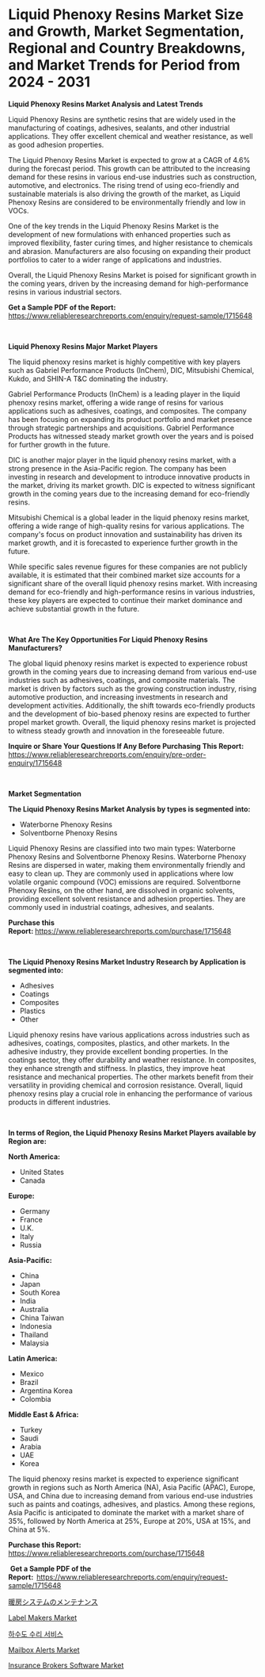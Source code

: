 <p><h1>Liquid Phenoxy Resins Market Size and Growth, Market Segmentation, Regional and Country Breakdowns, and Market Trends for Period from 2024 -  2031</h1></p><p><strong>Liquid Phenoxy Resins Market Analysis and Latest Trends</strong></p>
<p><p>Liquid Phenoxy Resins are synthetic resins that are widely used in the manufacturing of coatings, adhesives, sealants, and other industrial applications. They offer excellent chemical and weather resistance, as well as good adhesion properties.</p><p>The Liquid Phenoxy Resins Market is expected to grow at a CAGR of 4.6% during the forecast period. This growth can be attributed to the increasing demand for these resins in various end-use industries such as construction, automotive, and electronics. The rising trend of using eco-friendly and sustainable materials is also driving the growth of the market, as Liquid Phenoxy Resins are considered to be environmentally friendly and low in VOCs.</p><p>One of the key trends in the Liquid Phenoxy Resins Market is the development of new formulations with enhanced properties such as improved flexibility, faster curing times, and higher resistance to chemicals and abrasion. Manufacturers are also focusing on expanding their product portfolios to cater to a wider range of applications and industries.</p><p>Overall, the Liquid Phenoxy Resins Market is poised for significant growth in the coming years, driven by the increasing demand for high-performance resins in various industrial sectors.</p></p>
<p><strong>Get a Sample PDF of the Report:&nbsp;</strong> <a href="https://www.reliableresearchreports.com/enquiry/request-sample/1715648">https://www.reliableresearchreports.com/enquiry/request-sample/1715648</a></p>
<p>&nbsp;</p>
<p><strong>Liquid Phenoxy Resins Major Market Players</strong></p>
<p><p>The liquid phenoxy resins market is highly competitive with key players such as Gabriel Performance Products (InChem), DIC, Mitsubishi Chemical, Kukdo, and SHIN-A T&C dominating the industry.</p><p>Gabriel Performance Products (InChem) is a leading player in the liquid phenoxy resins market, offering a wide range of resins for various applications such as adhesives, coatings, and composites. The company has been focusing on expanding its product portfolio and market presence through strategic partnerships and acquisitions. Gabriel Performance Products has witnessed steady market growth over the years and is poised for further growth in the future.</p><p>DIC is another major player in the liquid phenoxy resins market, with a strong presence in the Asia-Pacific region. The company has been investing in research and development to introduce innovative products in the market, driving its market growth. DIC is expected to witness significant growth in the coming years due to the increasing demand for eco-friendly resins.</p><p>Mitsubishi Chemical is a global leader in the liquid phenoxy resins market, offering a wide range of high-quality resins for various applications. The company's focus on product innovation and sustainability has driven its market growth, and it is forecasted to experience further growth in the future.</p><p>While specific sales revenue figures for these companies are not publicly available, it is estimated that their combined market size accounts for a significant share of the overall liquid phenoxy resins market. With increasing demand for eco-friendly and high-performance resins in various industries, these key players are expected to continue their market dominance and achieve substantial growth in the future.</p></p>
<p>&nbsp;</p>
<p><strong>What Are The Key Opportunities For Liquid Phenoxy Resins Manufacturers?</strong></p>
<p><p>The global liquid phenoxy resins market is expected to experience robust growth in the coming years due to increasing demand from various end-use industries such as adhesives, coatings, and composite materials. The market is driven by factors such as the growing construction industry, rising automotive production, and increasing investments in research and development activities. Additionally, the shift towards eco-friendly products and the development of bio-based phenoxy resins are expected to further propel market growth. Overall, the liquid phenoxy resins market is projected to witness steady growth and innovation in the foreseeable future.</p></p>
<p><strong>Inquire or Share Your Questions If Any Before Purchasing This Report:</strong> <a href="https://www.reliableresearchreports.com/enquiry/pre-order-enquiry/1715648">https://www.reliableresearchreports.com/enquiry/pre-order-enquiry/1715648</a></p>
<p>&nbsp;</p>
<p><strong>Market Segmentation</strong></p>
<p><strong>The Liquid Phenoxy Resins Market Analysis by types is segmented into:</strong></p>
<p><ul><li>Waterborne Phenoxy Resins</li><li>Solventborne Phenoxy Resins</li></ul></p>
<p><p>Liquid Phenoxy Resins are classified into two main types: Waterborne Phenoxy Resins and Solventborne Phenoxy Resins. Waterborne Phenoxy Resins are dispersed in water, making them environmentally friendly and easy to clean up. They are commonly used in applications where low volatile organic compound (VOC) emissions are required. Solventborne Phenoxy Resins, on the other hand, are dissolved in organic solvents, providing excellent solvent resistance and adhesion properties. They are commonly used in industrial coatings, adhesives, and sealants.</p></p>
<p><strong>Purchase this Report:&nbsp;</strong><a href="https://www.reliableresearchreports.com/purchase/1715648">https://www.reliableresearchreports.com/purchase/1715648</a></p>
<p>&nbsp;</p>
<p><strong>The Liquid Phenoxy Resins Market Industry Research by Application is segmented into:</strong></p>
<p><ul><li>Adhesives</li><li>Coatings</li><li>Composites</li><li>Plastics</li><li>Other</li></ul></p>
<p><p>Liquid phenoxy resins have various applications across industries such as adhesives, coatings, composites, plastics, and other markets. In the adhesive industry, they provide excellent bonding properties. In the coatings sector, they offer durability and weather resistance. In composites, they enhance strength and stiffness. In plastics, they improve heat resistance and mechanical properties. The other markets benefit from their versatility in providing chemical and corrosion resistance. Overall, liquid phenoxy resins play a crucial role in enhancing the performance of various products in different industries.</p></p>
<p>&nbsp;</p>
<p><strong>In terms of Region, the Liquid Phenoxy Resins Market Players available by Region are:</strong></p>
<p>
    <p> <strong> North America: </strong>
        <ul>
            <li>United States</li>
            <li>Canada</li>
        </ul>
        </p> 
    <p> <strong> Europe: </strong>
        <ul>
            <li>Germany</li>
            <li>France</li>
            <li>U.K.</li>
            <li>Italy</li>
            <li>Russia</li>
        </ul>
        </p> 
    <p> <strong> Asia-Pacific: </strong>
        <ul>
            <li>China</li>
            <li>Japan</li>
            <li>South Korea</li>
            <li>India</li>
            <li>Australia</li>
            <li>China Taiwan</li>
            <li>Indonesia</li>
            <li>Thailand</li>
            <li>Malaysia</li>
        </ul>
        </p> 
    <p> <strong> Latin America: </strong>
        <ul>
            <li>Mexico</li>
            <li>Brazil</li>
            <li>Argentina Korea</li>
            <li>Colombia</li>
        </ul>
        </p> 
    <p> <strong> Middle East & Africa: </strong>
        <ul>
            <li>Turkey</li>
            <li>Saudi</li>
            <li>Arabia</li>
            <li>UAE</li>
            <li>Korea</li>
        </ul>
    </p>
    </p>
<p><p>The liquid phenoxy resins market is expected to experience significant growth in regions such as North America (NA), Asia Pacific (APAC), Europe, USA, and China due to increasing demand from various end-use industries such as paints and coatings, adhesives, and plastics. Among these regions, Asia Pacific is anticipated to dominate the market with a market share of 35%, followed by North America at 25%, Europe at 20%, USA at 15%, and China at 5%.</p></p>
<p><strong>Purchase this Report: </strong><a href="https://www.reliableresearchreports.com/purchase/1715648">https://www.reliableresearchreports.com/purchase/1715648</a></p>
<p>&nbsp;<strong>Get a Sample PDF of the Report:&nbsp;&nbsp;</strong><a href="https://www.reliableresearchreports.com/enquiry/request-sample/1715648">https://www.reliableresearchreports.com/enquiry/request-sample/1715648</a></p>
<p><strong></strong></p>
<p><p><a href="https://medium.com/@javiermante/%E6%9A%96%E6%88%BF%E3%82%B7%E3%82%B9%E3%83%86%E3%83%A0%E3%81%AE%E4%BF%9D%E5%AE%88%E5%B8%82%E5%A0%B4%E5%B1%95%E6%9C%9B-%E7%94%A3%E6%A5%AD%E6%A6%82%E8%A6%81%E3%81%A8%E4%BA%88%E6%B8%AC-2024%E5%B9%B4%E3%81%8B%E3%82%892031%E5%B9%B4-a71caba1df3d">暖房システムのメンテナンス</a></p><p><a href="https://view.publitas.com/reportprime-1/label-makers-market-research-report-forecasted-for-period-from-2024-2031-by-market-type-market-application-and-region/">Label Makers Market</a></p><p><a href="https://medium.com/@stephenstevens11/%ED%95%98%EC%88%98%EA%B4%80-%EC%88%98%EB%A6%AC-%EC%84%9C%EB%B9%84%EC%8A%A4-%EC%8B%9C%EC%9E%A5-%EA%B7%9C%EB%AA%A8-%EB%B0%8F-%EC%8B%9C%EC%9E%A5-%EB%8F%99%ED%96%A5-%EC%99%84%EC%A0%84%ED%95%9C-%EC%82%B0%EC%97%85-%EA%B0%9C%EC%9A%94-2024%EB%85%84%EB%B6%80%ED%84%B0-2031%EB%85%84-02d09b29de43">하수도 수리 서비스</a></p><p><a href="https://view.publitas.com/reportprime-1/mailbox-alerts-market-size-share-trends-analysis-report-by-material-by-type-by-end-user-by-region-and-segment-forecasts-2024-2031/">Mailbox Alerts Market</a></p><p><a href="https://summer-dogwood-3e9.notion.site/Insurance-Brokers-Software-Market-Size-Reflecting-a-Forecast-Till-2031-Market-By-Type-By-Applicati-4c8262a2ac8d4808a9ae10e20c886304">Insurance Brokers Software Market</a></p></p>